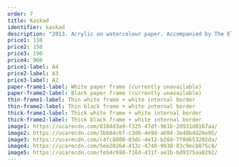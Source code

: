 ```yaml
---
order: 7
title: Kaskad
identifier: kaskad
description: "2013. Acrylic on watercolour paper. Accompanied by The Element Band albums. "
price1: 110
price2: 150
price3: 190
price4: 960
price1-label: A4
price2-label: A3
price3-label: A2
paper-frame1-label: White paper frame (currently unavailable)
paper-frame2-label: Black paper frame (currently unavailable)
thin-frame1-label: Thin white frame + white internal border
thin-frame2-label: Thin black frame + white internal border
thick-frame1-label: Thick white frame + white internal border
thick-frame2-label: Thick black frame + white internal border
image1: https://ucarecdn.com/8184d3a9-f325-47df-961b-2d931d8167aa/
image2: https://ucarecdn.com/3bb84c6f-c3d6-4e9d-a694-3e48bdd26e95/
image3: https://ucarecdn.com/c4fc8808-03dc-4e12-b26d-7f0d653202da/
image4: https://ucarecdn.com/5ee20264-d13c-4748-9038-83c9ecb075c8/
image5: https://ucarecdn.com/feb4c698-f16d-431f-ae1b-bd9375aa8292/
---
```

